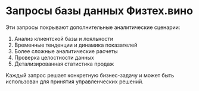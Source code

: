 # Запросы базы данных Физтех.вино

Эти запросы покрывают дополнительные аналитические сценарии:
1. Анализ клиентской базы и лояльности
2. Временные тенденции и динамика показателей
3. Более сложные аналитические расчеты
4. Проверка целостности данных
5. Детализированная статистика продаж

Каждый запрос решает конкретную бизнес-задачу и может быть использован для принятия управленческих решений.
